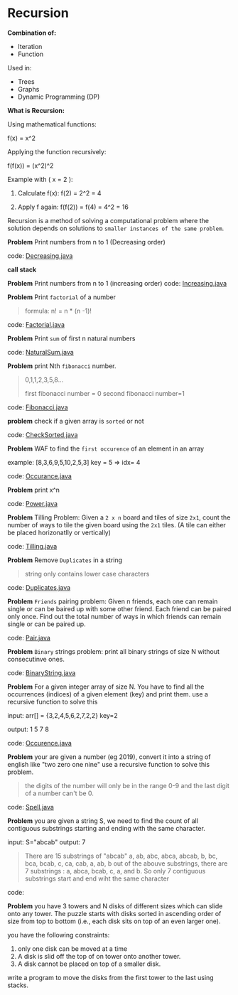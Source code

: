 # Recursion

**Combination of:**

- Iteration
- Function

Used in:

- Trees
- Graphs
- Dynamic Programming (DP)

**What is Recursion:**

Using mathematical functions:

f(x) = x^2

Applying the function recursively:

f(f(x)) = (x^2)^2

Example with ( x = 2 ):

1. Calculate f(x):
   f(2) = 2^2 = 4

2. Apply f again:
   f(f(2)) = f(4) = 4^2 = 16

Recursion is a method of solving a computational problem where the solution depends on solutions to `smaller instances of the same problem`.

**Problem** Print numbers from n to 1 (Decreasing order)

code: [Decreasing.java](../../src/Algorithms/Recursion/Decreasing.java)

**call stack**

**Problem** Print numbers from n to 1 (increasing order)
code: [Increasing.java](../../src/Algorithms/Recursion/Increasing.java)

**Problem** Print `factorial` of a number

> formula: n! = n \* (n -1)!

code: [Factorial.java](../../src/Algorithms/Recursion/Factorial.java)

**Problem** Print `sum` of first n natural numbers

code: [NaturalSum.java](../../src/Algorithms/Recursion/NaturalSum.java)

**Problem** print Nth `fibonacci` number.

> 0,1,1,2,3,5,8...
>
> first fibonacci number = 0 second fibonacci number=1

code: [Fibonacci.java](../../src/Algorithms/Recursion/Fibonacci.java)

**problem** check if a given array is `sorted` or not

code: [CheckSorted.java](../../src/Algorithms/Recursion/CheckSorted.java)

**Problem** WAF to find the `first occurence` of an element in an array

example: [8,3,6,9,5,10,2,5,3] key = 5 => idx= 4

code: [Occurance.java](../../src/Algorithms/Recursion/Occurence.java)

**Problem** print x^n

code: [Power.java](../../src/Algorithms/Recursion/Power.java)

**Problem** Tilling Problem: Given a `2 x n` board and tiles of size `2x1`, count the number of ways to tile the given board using the `2x1` tiles.
(A tile can either be placed horizonatlly or vertically)

code: [Tilling.java](../../src/Algorithms/Recursion/Tilling.java)

**Problem** Remove `Duplicates` in a string

> string only contains lower case characters

code: [Duplicates.java](../../src/Algorithms/Recursion/Duplicates.java)

**Problem** `Friends` pairing problem:
Given n friends, each one can remain single or can be baired up with some other friend. Each friend can be paired only once. Find out the total number of ways in which friends can remain single or can be paired up.

code: [Pair.java](../../src/Algorithms/Recursion/Pair.java)

**Problem** `Binary` strings problem:
print all binary strings of size N without consecutinve ones.

code: [BinaryString.java](../../src/Algorithms/Recursion/BinaryString.java)

**Problem** For a given integer array of size N. You have to find all the occurrences (indices) of a given element (key) and print them. use a recursive function to solve this

input: arr[] = {3,2,4,5,6,2,7,2,2} key=2

output: 1 5 7 8

code: [Occurence.java](../../src/Algorithms/Recursion/Occurence.java)

**Problem** your are given a number (eg 2019), convert it into a string of english like "two zero one nine" use a recursive function to solve this problem.

> the digits of the number will only be in the range 0-9 and the last digit of a number can't be 0.

code: [Spell.java](../../src/Algorithms/Recursion/Spell.java)

**Problem** you are given a string S, we need to find the count of all contiguous substrings starting and ending with the same character.

input: S="abcab" output: 7

> There are 15 substrings of "abcab" a, ab, abc, abca, abcab, b, bc, bca, bcab, c, ca, cab, a, ab, b out of the abouve substrings, there are 7 substrings : a, abca, bcab, c, a, and b. So only 7 contiguous substrings start and end wiht the same character

code: []()

**Problem** you have 3 towers and N disks of different sizes which can slide onto any tower. The puzzle starts with disks sorted in ascending order of size from top to bottom (i.e., each disk sits on top of an even larger one).

you have the following constraints:

1. only one disk can be moved at a time
2. A disk is slid off the top of on tower onto another tower.
3. A disk cannot be placed on top of a smaller disk.

write a program to move the disks from the first tower to the last using stacks.
